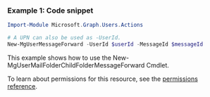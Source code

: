### Example 1: Code snippet

```powershellImport-Module Microsoft.Graph.Users.Actions

# A UPN can also be used as -UserId.
New-MgUserMessageForward -UserId $userId -MessageId $messageId
```
This example shows how to use the New-MgUserMailFolderChildFolderMessageForward Cmdlet.
To learn about permissions for this resource, see the [permissions reference](/graph/permissions-reference).

